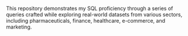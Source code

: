 This repository demonstrates my SQL proficiency through a series of queries crafted while exploring real-world datasets from various sectors, including pharmaceuticals, finance, healthcare, e-commerce, and marketing.
